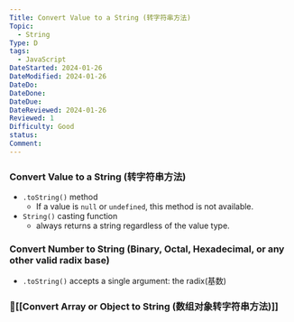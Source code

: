 ```yaml
---
Title: Convert Value to a String (转字符串方法)
Topic:
  - String
Type: D
tags:
  - JavaScript
DateStarted: 2024-01-26
DateModified: 2024-01-26
DateDo:
DateDone:
DateDue:
DateReviewed: 2024-01-26
Reviewed: 1
Difficulty: Good
status:
Comment:
---
```

### Convert Value to a String (转字符串方法)
- `.toString()` method
	- If a value is `null` or `undefined`, this method is not available.
- `String()` casting function
	- always returns a string regardless of the value type.

### Convert Number to String (Binary, Octal, Hexadecimal, or any other valid radix base)
- `.toString()` accepts a single argument: the radix(基数)

### 📌[[Convert Array or Object to String (数组对象转字符串方法)]]